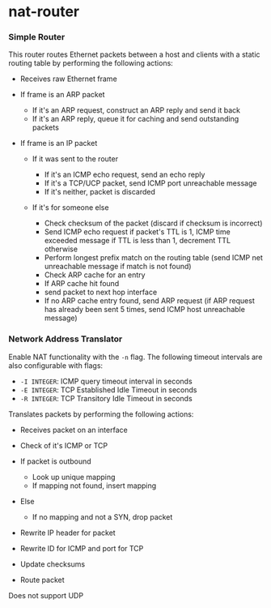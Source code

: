 # nat-router

### Simple Router

This router routes Ethernet packets between a host and clients with a static routing table by performing the following actions:

- Receives raw Ethernet frame

- If frame is an ARP packet
  - If it's an ARP request, construct an ARP reply and send it back
  - If it's an ARP reply, queue it for caching and send outstanding packets

- If frame is an IP packet

  - If it was sent to the router
    - If it's an ICMP echo request, send an echo reply
    - If it's a TCP/UCP packet, send ICMP port unreachable message
    - If it's neither, packet is discarded
    
  - If it's for someone else
    - Check checksum of the packet (discard if checksum is incorrect)
    - Send ICMP echo request if packet's TTL is 1, ICMP time exceeded message if TTL is less than 1, decrement TTL otherwise
    - Perform longest prefix match on the routing table (send ICMP net unreachable message if match is not found)
    - Check ARP cache for an entry
    - If ARP cache hit found
    - send packet to next hop interface
    - If no ARP cache entry found, send ARP request (if ARP request has already been sent 5 times, send ICMP host unreachable message)

### Network Address Translator

Enable NAT functionality with the `-n` flag. The following timeout intervals are also configurable with flags:

  - `-I INTEGER`: ICMP query timeout interval in seconds
  - `-E INTEGER`: TCP Established Idle Timeout in seconds
  - `-R INTEGER`: TCP Transitory Idle Timeout in seconds

Translates packets by performing the following actions:

- Receives packet on an interface
- Check of it's ICMP or TCP

- If packet is outbound
  - Look up unique mapping
  - If mapping not found, insert mapping

- Else
  - If no mapping and not a SYN, drop packet

- Rewrite IP header for packet
- Rewrite ID for ICMP and port for TCP
- Update checksums
- Route packet

Does not support UDP
